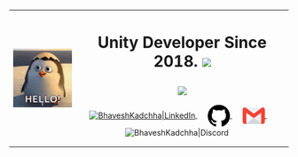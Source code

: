 <table>
  <tr>
    <td><img align="left" width="200px" src="images/Hello.gif" /></td>
    <td>
      <h1>
      <p align = "center">
      Unity Developer Since <time datetime="2018-01">2018</time>. <img src="https://media.giphy.com/media/hvRJCLFzcasrR4ia7z/giphy.gif" width="28">
      </p>
      </h1>
      <p align = "center">
        <img src = "https://readme-typing-svg.herokuapp.com?color=6AF700&center=true&vCenter=true&width=500&lines=Senior+Unity+Developer;6+years+of+experience">
      </p>
      <p align = "center">
      <a href="https://www.linkedin.com/in/bhavesh-kadchha-84967314b">
        <img align="center" alt="BhaveshKadchha|LinkedIn" width="45px" src="images/linkedin.gif" />
      </a>&nbsp;&nbsp;&nbsp;&nbsp;
      <a href="https://github.com/BhaveshKadchha/">
        <img align="center" alt="BhaveshKadchha|GitHub" width="40px" src="images/github-logo.png" />
      </a>&nbsp;&nbsp;&nbsp;&nbsp;
      <a href="mailto:bhaveshkadchha1@gmail.com">
        <img align="center" alt="BhaveshKadchha|Gmail" width="40px" src="images/gmail.png" />
      </a>&nbsp;&nbsp;&nbsp;&nbsp;
      <img align="center" title="bhaveshkadchha" alt="BhaveshKadchha|Discord" width="46px" src="images/discord.gif" />
        </a>&nbsp;&nbsp;&nbsp;&nbsp;
      </p>
    </td>
  </tr>
</table>

